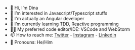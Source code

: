 - 👋 Hi, I’m Dina
- 👀 I’m interested in Javascript/Typescript stuffs
- 💼 I'm actually an Angular developer
- 🌱 I’m currently learning TDD, Reactive programming
- 👨‍💻 My preferred code editor/IDE: VSCode and WebStorm
- 📫 How to reach me: [Twitter](https://twitter.com/rdinakely) - [Instagram](https://www.instagram.com/drakotonirina) - [Linkedin](https://www.linkedin.com/in/rdinakely/)
- 🧑 Pronouns: He/Him

<!---
rdinakely/rdinakely is a ✨ special ✨ repository because its `README.md` (this file) appears on your GitHub profile.
You can click the Preview link to take a look at your changes.
--->
